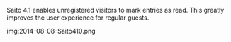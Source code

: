 <!--
title: Saito 4.1 released
template: whats-new
date: 2014-08-08
-->

Saito 4.1 enables unregistered visitors to mark entries as read. This greatly improves the user experience for regular guests.

img:2014-08-08-Saito410.png